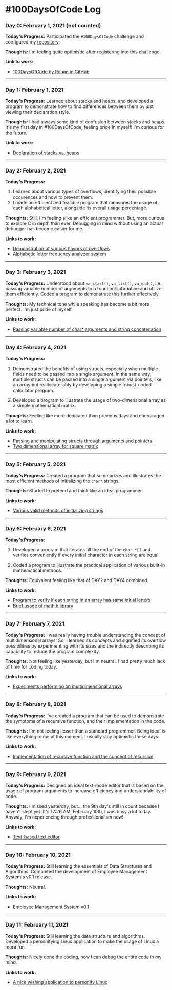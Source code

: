 # #100DaysOfCode Log

### Day 0: February 1, 2021 (not counted)

**Today's Progress:** Participated the `#100DaysOfCode` challenge and configured my
[repository](https://github.com/rohanbari/100DaysOfCode).

**Thoughts:** I'm feeling quite optimistic after registering into this challenge.

**Link to work:**

  * [100DaysOfCode by Rohan in GitHub](https://github.com/rohanbari/100DaysOfCode)


---


### Day 1: February 1, 2021

**Today's Progress:** Learned about stacks and heaps, and developed a program to demonstrate
how to find differences between them by just viewing their declaration style.

**Thoughts:** I had always some kind of confusion between stacks and heaps. It's my first day in
#100DaysOfCode, feeling pride in myself! I'm curious for the future.

**Link to work:**

  * [Declaration of stacks vs. heaps](https://github.com/rohanbari/100DaysOfCode/blob/master/src/001/stack_heap.c)


---


### Day 2: February 2, 2021

**Today's Progress:**

  1. Learned about various types of overflows, identifying their possible occurences and how to prevent them.
  2. I made an efficient and feasible program that measures the usage of each alphabetical letter, alongside its
  overall usage percentage.

**Thoughts:** Still, I'm feeling alike an efficient programmer. But, more curious to explore C in depth than ever.
Debugging in mind without using an actual debugger has become easier for me.

**Links to work:**

  * [Demonstration of various flavors of overflows](https://github.com/rohanbari/100DaysOfCode/blob/master/src/002/overflow.c)
  * [Alphabetic letter frequency analyzer system](https://github.com/rohanbari/100DaysOfCode/blob/master/src/002/letter_frequency_analyzer.c)


---


### Day 3: February 3, 2021

**Today's Progress:** Understood about `va_start()`, `va_list()`, `va_end()`, i.e. passing variable number of
arguments to a function/subroutine and utilize them efficiently. Coded a program to demonstrate this further effectively.

**Thoughts:** My technical tone while speaking has become a bit more perfect. I'm just pride of myself.

**Links to work:**

  * [Passing variable number of char* arguments and string concatenation](https://github.com/rohanbari/100DaysOfCode/blob/master/src/003/var_args.c)


---


### Day 4: February 4, 2021

**Today's Progress:**

  1. Demonstrated the benefits of using structs, especially when multiple fields need to be passed into a single argument.
  In the same way, multiple structs can be passed into a single argument via pointers, like an array but reallocate-ably by
  developing a simple robust-coded calculator program.
  
  2. Developed a program to illustrate the usage of two-dimensional array as a simple mathematical matrix.

**Thoughts:** Feeling like more dedicated than previous days and encouraged a lot to learn.

**Links to work:**

  * [Passing and manipulating structs through arguments and pointers](https://github.com/rohanbari/100DaysOfCode/blob/master/src/004/manip_pointers.c)
  * [Two dimensional array for square matrix](https://github.com/rohanbari/100DaysOfCode/blob/master/src/004/two_dim_matrix.c)


---


### Day 5: February 5, 2021

**Today's Progress:** Created a program that summarizes and illustrates the most efficient methods of initializing the `char*` strings.

**Thoughts:** Started to pretend and think like an ideal programmer.

**Links to work:**

  * [Various valid methods of initializing strings](https://github.com/rohanbari/100DaysOfCode/blob/master/src/005/valid_string_init.c)


---


### Day 6: February 6, 2021

**Today's Progress:**

  1. Developed a program that iterates till the end of the `char *[]` and verifies conveniently if every initial character
  in each string are equal.
  
  2. Coded a program to illustrate the practical application of various built-in mathematical methods.

**Thoughts:** Equivalent feeling like that of DAY2 and DAY4 combined.

**Links to work:**

  * [Program to verify if each string in an array has same initial letters](https://github.com/rohanbari/100DaysOfCode/blob/master/src/006/initial_letters.c)
  * [Brief usage of math.h library](https://github.com/rohanbari/100DaysOfCode/blob/master/src/006/math_library.c)


---


### Day 7: February 7, 2021

**Today's Progress:** I was really having trouble understanding the concept of multidimensional arrays. So, I
learned its concepts and signified its overflow possibilities by experimenting with its sizes and the indirectly
describing its capability to reduce the program complexity.

**Thoughts:** Not feeling like yesterday, but I'm neutral. I had pretty much lack of time for coding today.

**Links to work:**
  
  * [Experiments performing on multidimensional arrays](https://github.com/rohanbari/100DaysOfCode/blob/master/src/007/multi_dim_array.c)
  

---


### Day 8: February 8, 2021

**Today's Progress:** I've created a program that can be used to demonstrate the symptoms of a recursive function,
and their implementation in the code.

**Thoughts:** I'm not feeling lesser than a standard programmer. Being ideal is like everything to me at this
moment. I usually stay optimistic these days.

**Links to work:**

  * [Implementation of recursive function and the concept of recursion](https://github.com/rohanbari/100DaysOfCode/blob/master/src/008/recursion.c)


---


### Day 9: February 9, 2021

**Today's Progress:** Designed an ideal text-mode editor that is based on the usage of program arguments
to increase efficiency and understandability of code.

**Thoughts:** I missed yesterday, but... the 9th day's still in count because I haven't slept yet. It's 12:26 AM,
February 10th, I was busy a lot today. Anyway, I'm experiencing through professionalism now!

**Links to work:**

  * [Text-based text editor](https://github.com/rohanbari/100DaysOfCode/blob/master/src/009/text_editor.c)


---


### Day 10: February 10, 2021

**Today's Progress:** Still learning the essentials of Data Structures and Algorithms. Completed the development
of Employee Management System's v0.1 release.

**Thoughts:** Neutral.

**Links to work:**

  * [Employee Management System v0.1](https://github.com/rohanbari/100DaysOfCode/blob/master/src/010/employee_manager.c)


---


### Day 11: February 11, 2021

**Today's Progress:** Still learning the data structure and algorithms. Developed a personifying Linux application
to make the usage of Linux a more fun.

**Thoughts:** Nicely done the coding, now I can debug the entire code in my mind.

**Links to work:**

  * [A nice wishing application to personify Linux](https://github.com/rohanbari/100DaysOfCode/blob/master/src/011/good.c)

